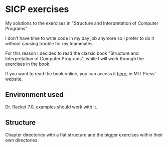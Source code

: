 # SICP exercises

My solutions to the exercises in "Structure and Interpretation of Computer Programs"

I don't have time to write code in my day job anymore so I prefer to do it without causing trouble for my teammates.

For this reason I decided to read the classic book "Structure and Interpretation of Computer Programs", while I will work through the exercises in the book.

If you want to read the book online, you can access it <a href="https://mitpress.mit.edu/sites/default/files/sicp/index.html">here</a>, in MIT Press' website.

## Environment used

Dr. Racket 7.0, examples should work with it.

## Structure

Chapter directories with a flat structure and the bigger exercises within their own directories. 



